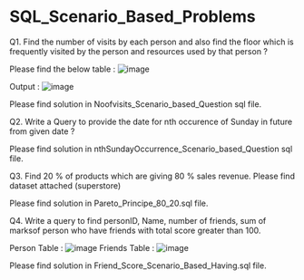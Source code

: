 # SQL_Scenario_Based_Problems

Q1. Find the number of visits by each person and also find the floor which is frequently visited by the person and resources used by that person ?

Please find the below table : ![image](https://user-images.githubusercontent.com/72154374/204100801-422e65e1-4269-4865-95fc-b244c2196454.png)

Output : ![image](https://user-images.githubusercontent.com/72154374/204100822-a81a4d20-3929-489a-a432-b2e5a6b9695c.png)

Please find solution in Noofvisits_Scenario_based_Question sql file.

Q2. Write a Query to provide the date for nth occurence of Sunday in future from given date ?

Please find solution in nthSundayOccurrence_Scenario_based_Question sql file.

Q3. Find 20 % of products which are giving 80 % sales revenue.
Please find dataset attached (superstore)

Please find solution in Pareto_Principe_80_20.sql file.

Q4. Write a query to find personID, Name, number of friends, sum of marksof person who have friends with total score greater than 100.

Person Table : ![image](https://user-images.githubusercontent.com/72154374/204834671-f534f41c-6b37-43b7-b917-0fa49752fc38.png)
Friends Table : ![image](https://user-images.githubusercontent.com/72154374/204834842-7592dd25-c73e-4699-8d2f-7764010a4d8a.png)

Please find solution in Friend_Score_Scenario_Based_Having.sql file.
